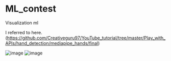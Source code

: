 # ML_contest
Visualization ml

I referred to here.
(https://github.com/Creativeguru97/YouTube_tutorial/tree/master/Play_with_APIs/hand_detection/mediapipe_hands/final)

![image](https://user-images.githubusercontent.com/54261116/137588253-f9acfbca-50fe-4a3e-9425-d81608e39db0.png)
![image](https://user-images.githubusercontent.com/54261116/137885221-5bf08c67-64e2-4006-8217-2a342adbf838.png)
